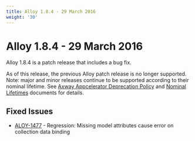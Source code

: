 ```yaml
---
title: Alloy 1.8.4 - 29 March 2016
weight: '30'
---
```


# Alloy 1.8.4 - 29 March 2016

Alloy 1.8.4 is a patch release that includes a bug fix.

As of this release, the previous Alloy patch release is no longer supported. Note: major and minor releases continue to be supported according to their nominal lifetime. See [Axway Appcelerator Deprecation Policy](/guide/AMPLIFY_Appcelerator_Services_Overview/Axway_Appcelerator_Deprecation_Policy/) and [Nominal Lifetimes](/guide/AMPLIFY_Appcelerator_Services_Overview/Axway_Appcelerator_Product_Lifecycle/#nominal-lifetimes) documents for details.

## Fixed Issues

* [ALOY-1477](https://jira.appcelerator.org/browse/ALOY-1477) - Regression: Missing model attributes cause error on collection data binding
